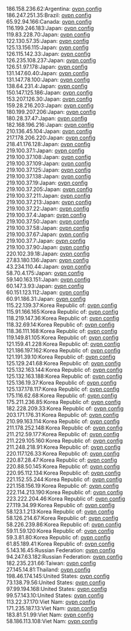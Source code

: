 186.158.236.62:Argentina: [ovpn config](vpn/186_158_236_62.ovpn)  
186.247.251.35:Brazil: [ovpn config](vpn/186_247_251_35.ovpn)  
65.92.94.166:Canada: [ovpn config](vpn/65_92_94_166.ovpn)  
116.199.246.183:Japan: [ovpn config](vpn/116_199_246_183.ovpn)  
119.83.228.70:Japan: [ovpn config](vpn/119_83_228_70.ovpn)  
122.130.57.35:Japan: [ovpn config](vpn/122_130_57_35.ovpn)  
125.13.156.115:Japan: [ovpn config](vpn/125_13_156_115.ovpn)  
126.115.142.33:Japan: [ovpn config](vpn/126_115_142_33.ovpn)  
126.235.108.237:Japan: [ovpn config](vpn/126_235_108_237.ovpn)  
126.51.97.178:Japan: [ovpn config](vpn/126_51_97_178.ovpn)  
131.147.60.40:Japan: [ovpn config](vpn/131_147_60_40.ovpn)  
131.147.78.100:Japan: [ovpn config](vpn/131_147_78_100.ovpn)  
138.64.231.4:Japan: [ovpn config](vpn/138_64_231_4.ovpn)  
150.147.125.186:Japan: [ovpn config](vpn/150_147_125_186.ovpn)  
153.207.126.30:Japan: [ovpn config](vpn/153_207_126_30.ovpn)  
159.28.216.203:Japan: [ovpn config](vpn/159_28_216_203.ovpn)  
180.199.207.206:Japan: [ovpn config](vpn/180_199_207_206.ovpn)  
180.28.37.47:Japan: [ovpn config](vpn/180_28_37_47.ovpn)  
182.168.196.216:Japan: [ovpn config](vpn/182_168_196_216.ovpn)  
210.136.45.104:Japan: [ovpn config](vpn/210_136_45_104.ovpn)  
217.178.206.220:Japan: [ovpn config](vpn/217_178_206_220.ovpn)  
218.41.176.128:Japan: [ovpn config](vpn/218_41_176_128.ovpn)  
219.100.37.1:Japan: [ovpn config](vpn/219_100_37_1.ovpn)  
219.100.37.108:Japan: [ovpn config](vpn/219_100_37_108.ovpn)  
219.100.37.109:Japan: [ovpn config](vpn/219_100_37_109.ovpn)  
219.100.37.125:Japan: [ovpn config](vpn/219_100_37_125.ovpn)  
219.100.37.138:Japan: [ovpn config](vpn/219_100_37_138.ovpn)  
219.100.37.19:Japan: [ovpn config](vpn/219_100_37_19.ovpn)  
219.100.37.205:Japan: [ovpn config](vpn/219_100_37_205.ovpn)  
219.100.37.211:Japan: [ovpn config](vpn/219_100_37_211.ovpn)  
219.100.37.213:Japan: [ovpn config](vpn/219_100_37_213.ovpn)  
219.100.37.22:Japan: [ovpn config](vpn/219_100_37_22.ovpn)  
219.100.37.4:Japan: [ovpn config](vpn/219_100_37_4.ovpn)  
219.100.37.50:Japan: [ovpn config](vpn/219_100_37_50.ovpn)  
219.100.37.58:Japan: [ovpn config](vpn/219_100_37_58.ovpn)  
219.100.37.67:Japan: [ovpn config](vpn/219_100_37_67.ovpn)  
219.100.37.7:Japan: [ovpn config](vpn/219_100_37_7.ovpn)  
219.100.37.90:Japan: [ovpn config](vpn/219_100_37_90.ovpn)  
220.102.39.18:Japan: [ovpn config](vpn/220_102_39_18.ovpn)  
27.83.180.136:Japan: [ovpn config](vpn/27_83_180_136.ovpn)  
43.234.110.44:Japan: [ovpn config](vpn/43_234_110_44.ovpn)  
58.70.4.175:Japan: [ovpn config](vpn/58_70_4_175.ovpn)  
59.140.163.151:Japan: [ovpn config](vpn/59_140_163_151.ovpn)  
60.147.3.93:Japan: [ovpn config](vpn/60_147_3_93.ovpn)  
60.151.123.112:Japan: [ovpn config](vpn/60_151_123_112.ovpn)  
60.91.186.31:Japan: [ovpn config](vpn/60_91_186_31.ovpn)  
115.22.139.37:Korea Republic of: [ovpn config](vpn/115_22_139_37.ovpn)  
115.91.166.165:Korea Republic of: [ovpn config](vpn/115_91_166_165.ovpn)  
118.219.147.36:Korea Republic of: [ovpn config](vpn/118_219_147_36.ovpn)  
118.32.69.14:Korea Republic of: [ovpn config](vpn/118_32_69_14.ovpn)  
118.36.111.168:Korea Republic of: [ovpn config](vpn/118_36_111_168.ovpn)  
119.149.81.105:Korea Republic of: [ovpn config](vpn/119_149_81_105.ovpn)  
121.159.41.228:Korea Republic of: [ovpn config](vpn/121_159_41_228.ovpn)  
121.186.197.162:Korea Republic of: [ovpn config](vpn/121_186_197_162.ovpn)  
121.191.39.10:Korea Republic of: [ovpn config](vpn/121_191_39_10.ovpn)  
125.129.241.68:Korea Republic of: [ovpn config](vpn/125_129_241_68.ovpn)  
125.132.163.144:Korea Republic of: [ovpn config](vpn/125_132_163_144.ovpn)  
125.132.163.188:Korea Republic of: [ovpn config](vpn/125_132_163_188.ovpn)  
125.136.19.37:Korea Republic of: [ovpn config](vpn/125_136_19_37.ovpn)  
125.137.178.117:Korea Republic of: [ovpn config](vpn/125_137_178_117.ovpn)  
175.116.62.68:Korea Republic of: [ovpn config](vpn/175_116_62_68.ovpn)  
175.211.236.85:Korea Republic of: [ovpn config](vpn/175_211_236_85.ovpn)  
182.228.209.33:Korea Republic of: [ovpn config](vpn/182_228_209_33.ovpn)  
203.171.176.31:Korea Republic of: [ovpn config](vpn/203_171_176_31.ovpn)  
210.99.163.114:Korea Republic of: [ovpn config](vpn/210_99_163_114.ovpn)  
211.178.252.148:Korea Republic of: [ovpn config](vpn/211_178_252_148.ovpn)  
211.212.59.177:Korea Republic of: [ovpn config](vpn/211_212_59_177.ovpn)  
211.229.105.160:Korea Republic of: [ovpn config](vpn/211_229_105_160.ovpn)  
211.248.218.91:Korea Republic of: [ovpn config](vpn/211_248_218_91.ovpn)  
220.117.126.33:Korea Republic of: [ovpn config](vpn/220_117_126_33.ovpn)  
220.87.28.47:Korea Republic of: [ovpn config](vpn/220_87_28_47.ovpn)  
220.88.50.145:Korea Republic of: [ovpn config](vpn/220_88_50_145.ovpn)  
220.95.112.134:Korea Republic of: [ovpn config](vpn/220_95_112_134.ovpn)  
221.152.55.244:Korea Republic of: [ovpn config](vpn/221_152_55_244.ovpn)  
221.158.156.19:Korea Republic of: [ovpn config](vpn/221_158_156_19.ovpn)  
222.114.213.190:Korea Republic of: [ovpn config](vpn/222_114_213_190.ovpn)  
223.222.204.46:Korea Republic of: [ovpn config](vpn/223_222_204_46.ovpn)  
27.119.34.99:Korea Republic of: [ovpn config](vpn/27_119_34_99.ovpn)  
58.123.1.213:Korea Republic of: [ovpn config](vpn/58_123_1_213.ovpn)  
58.126.214.67:Korea Republic of: [ovpn config](vpn/58_126_214_67.ovpn)  
58.226.239.86:Korea Republic of: [ovpn config](vpn/58_226_239_86.ovpn)  
59.11.59.120:Korea Republic of: [ovpn config](vpn/59_11_59_120.ovpn)  
59.3.81.80:Korea Republic of: [ovpn config](vpn/59_3_81_80.ovpn)  
61.85.189.41:Korea Republic of: [ovpn config](vpn/61_85_189_41.ovpn)  
5.143.16.45:Russian Federation: [ovpn config](vpn/5_143_16_45.ovpn)  
94.247.63.182:Russian Federation: [ovpn config](vpn/94_247_63_182.ovpn)  
182.235.231.66:Taiwan: [ovpn config](vpn/182_235_231_66.ovpn)  
27.145.14.81:Thailand: [ovpn config](vpn/27_145_14_81.ovpn)  
198.46.174.145:United States: [ovpn config](vpn/198_46_174_145.ovpn)  
73.138.79.56:United States: [ovpn config](vpn/73_138_79_56.ovpn)  
97.99.194.168:United States: [ovpn config](vpn/97_99_194_168.ovpn)  
99.57.143.10:United States: [ovpn config](vpn/99_57_143_10.ovpn)  
113.22.37.170:Viet Nam: [ovpn config](vpn/113_22_37_170.ovpn)  
171.235.187.13:Viet Nam: [ovpn config](vpn/171_235_187_13.ovpn)  
183.81.51.99:Viet Nam: [ovpn config](vpn/183_81_51_99.ovpn)  
58.186.113.108:Viet Nam: [ovpn config](vpn/58_186_113_108.ovpn)  
